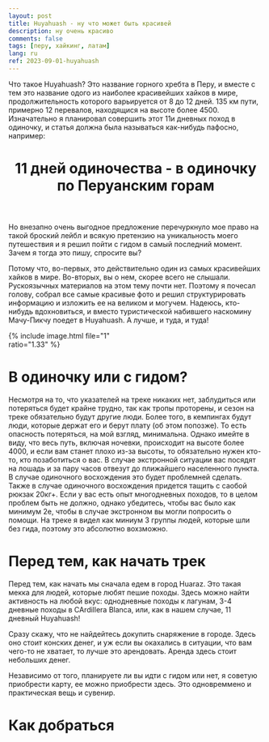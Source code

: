 ```yaml
---
layout: post
title: Huyahuash - ну что может быть красивей
description: ну очень красиво
comments: false
tags: [перу, хайкинг, латам]
lang: ru
ref: 2023-09-01-huyahuash
---
```


Что такое Huyahuash? Это название горного хребта в Перу, и вместе с тем это название одого из наиболее красивейших хайков в мире, продолжительность которого варьируется от 8 до 12 дней. 135 км пути, примерно 12 перевалов, находящися на высоте более 4500. Изначательно я планировал совершить этот 11и дневных поход в одиночку, и статья должна была называться как-нибудь пафосно, например:

<header>
  <h1 class="header-1">11 дней одиночества - в одиночку по Перуанским горам</h1>
</header>


Но внезапно очень выгодное предложение перечуркнуло мое право на такой броский лейбл и всякую претензию на уникальность моего путешествия и я решил пойти с гидом в самый последний момент. Зачем я тогда это пишу, спросите вы? 

Потому что, во-первых, это действительно один из самых красивейших хайков в мире. Во-вторых, вы о нем, скорее всего не слышали. Рускоязычных материалов на этом тему почти нет. Поэтому я почесал голову, собрал все самые красивые фото и решил структурировать информацию и изложить ее на великом и могучем. Надеюсь, кто-нибудь вдохновиться, и вместо туристической набившего наскомину Мачу-Пикчу поедет в Huyahuash. А лучше, и туда, и туда! 

{% 
  include image.html 
  file="1"  
  ratio="1.33"
%}


# В одиночку или с гидом?
Несмотря на то, что указателей на треке никаких нет, заблудиться или потеряться будет крайне трудно, так как тропы проторены, и сезон на треке обязательно будут другие люди. Более того, в кемпингах будут люди, которые держат его и берут плату (об этом попозже). То есть опасность потеряться, на мой взгляд, минимальна. Однако имейте в виду, что весь путь, включая ночевки, происходит на высоте более 4000, и если вам станет плохо из-за высоты, то обязательно нужен кто-то, кто позаботиться о вас. В случае экстронной ситуации вас посядят на лошадь и за пару часов отвезут до плижайшего населенного пункта. В случае одиночного восхождения это будет проблемней сделать. Также в случае одиночного восхождения придется тащить с саобой рюкзак 20кг+. Если у вас есть опыт многодневных походов, то в целом проблем быть не должно, однако убедитесь, чтобы вас было как минимум 2е, чтобы в случае экстронном вы могли попросить о помощи. На треке я видел как миниум 3 группы людей, которые шли без гида, поэтому это абсолютно вохзможно. 

# Перед тем, как начать трек
Перед тем, как начать мы сначала едем в город Huaraz. Это такая мекка для людей, которые любят пешие походы. Здесь можно найти активность на любой вкус: однодневные походы к лагунам, 3-4 дневные походы в CArdillera Blanca, или, как в нашем случае, 11 дневный Huyahuash!

Сразу скажу, что не найдейтесь докупить снаряжение в городе. Здесь оно стоит конских денег, и уж если вы окахались в ситуации, что вам чего-то не хватает, то лучше это арендовать. Аренда здесь стоит небольших денег. 

Независимо от того, планируете ли вы идти с гидом или нет, я советую приобрести карту, ее можно приобрести здесь. Это одновреммено и практическая вещь и сувенир.

# Как добраться